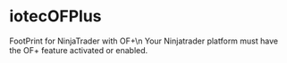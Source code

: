 # iotecOFPlus
FootPrint for NinjaTrader with OF+\n
Your Ninjatrader platform must have the OF+ feature activated or enabled.
